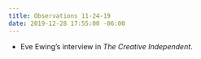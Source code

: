 ```yaml
---
title: Observations 11-24-19
date: 2019-12-28 17:55:00 -06:00
---
```


- Eve Ewing’s interview in *The Creative Independent*.
